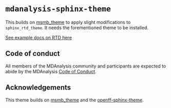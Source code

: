 `mdanalysis-sphinx-theme`
=========================

This builds on [msmb_theme](https://github.com/msmbuilder/msmb_theme) to apply slight modifications to
`sphinx_rtd_theme`. It needs the forementioned theme to be installed.

[See example docs on RTD here](https://mdanalysis-sphinx-theme.readthedocs.io/en/latest/)

## Code of conduct

All members of the MDAnalysis community and participants are expected to abide by the MDAnalysis [Code of Conduct](https://www.mdanalysis.org/conduct/).

## Acknowledgements

This theme builds on [msmb_theme](https://github.com/msmbuilder/msmb_theme)
and the [openff-sphinx-theme](https://github.com/openforcefield/openff-sphinx-theme).
